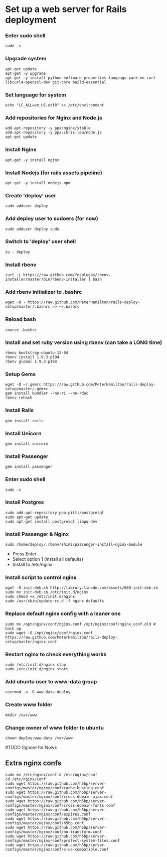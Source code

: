 Set up a web server for Rails deployment
========================================

### Enter sudo shell
    sudo -s

### Upgrade system
    apt-get update
    apt-get -y upgrade
    apt-get -y install python-software-properties language-pack-en curl libcurl4-openssl-dev git-core build-essential

### Set language for system
    echo "LC_ALL=en_US.utf8" >> /etc/environment

### Add repositories for Nginx and Node.js
    add-apt-repository -y ppa:nginx/stable
    add-apt-repository -y ppa:chris-lea/node.js
    apt-get update

### Install Nginx
    apt-get -y install nginx

### Install Nodejs (for rails assets pipeline)
    apt-get -y install nodejs npm

### Create 'deploy' user
    sudo adduser deploy

### Add deploy user to sudoers (for now)
    sudo adduser deploy sudo

### Switch to 'deploy' user shell
    su - deploy

### Install rbenv
    curl -L https://raw.github.com/fesplugas/rbenv-installer/master/bin/rbenv-installer | bash

### Add rbenv initializer to .bashrc
    wget -O - https://raw.github.com/PeterHamilton/rails-deploy-setup/master/.bashrc >> ~/.bashrc
    
### Reload bash
    source .bashrc

### Install and set ruby version using rbenv (can take a LONG time)

    rbenv bootstrap-ubuntu-12-04
    rbenv install 1.9.3-p194
    rbenv global 1.9.3-p194

### Setup Gems
    wget -O ~/.gemrc https://raw.github.com/PeterHamilton/rails-deploy-setup/master/.gemrc
    gem install bundler --no-ri --no-rdoc
    rbenv rehash

### Install Rails
    gem install rails

### Install Unicorn
    gem install unicorn
    
### Install Passenger
    gem install passenger

### Enter sudo shell
    sudo -s

### Install Postgres
    sudo add-apt-repository ppa:pitti/postgresql
    sudo apt-get update
    sudo apt-get install postgresql libpq-dev

### Install Passenger & Nginx
    sudo /home/deploy/.rbenv/shims/passenger-install-nginx-module
  - Press Enter
  - Select option 1 (install all defaults)
  - Install to /etc/nginx

### Install script to control nginx
    wget -O init-deb.sh http://library.linode.com/assets/660-init-deb.sh
    sudo mv init-deb.sh /etc/init.d/nginx
    sudo chmod +x /etc/init.d/nginx
    sudo /usr/sbin/update-rc.d -f nginx defaults

### Replace default nginx config with a leaner one
    sudo mv /opt/nginx/conf/nginx.conf /opt/nginx/conf/nginx.conf.old # back up
    sudo wget -O /opt/nginx/conf/nginx.conf https://raw.github.com/PeterHamilton/rails-deploy-setup/master/nginx.conf
  
### Restart nginx to check everything works
    sudo /etc/init.d/nginx stop
    sudo /etc/init.d/nginx start

### Add ubuntu user to www-data group
    usermod -a -G www-data deploy

### Create www folder
    mkdir /var/www

### Change owner of www folder to ubuntu
    chown deploy:www-data /var/www

#TODO (Ignore for Now):

## Extra nginx confs
    sudo mv /etc/nginx/conf.d /etc/nginx/conf
    cd /etc/nginx/conf
    sudo wget https://raw.github.com/h5bp/server-configs/master/nginx/conf/cache-busting.conf
    sudo wget https://raw.github.com/h5bp/server-configs/master/nginx/conf/cross-domain-ajax.conf
    sudo wget https://raw.github.com/h5bp/server-configs/master/nginx/conf/cross-domain-fonts.conf
    sudo wget https://raw.github.com/h5bp/server-configs/master/nginx/conf/expires.conf
    sudo wget https://raw.github.com/h5bp/server-configs/master/nginx/conf/h5bp.conf
    sudo wget https://raw.github.com/h5bp/server-configs/master/nginx/conf/no-transform.conf
    sudo wget https://raw.github.com/h5bp/server-configs/master/nginx/conf/protect-system-files.conf
    sudo wget https://raw.github.com/h5bp/server-configs/master/nginx/conf/x-ua-compatible.conf


